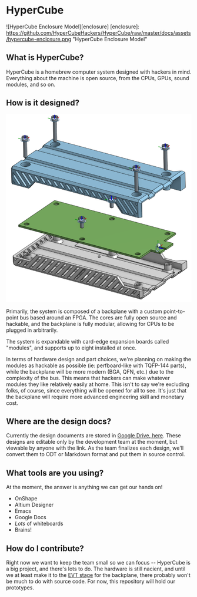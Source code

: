 # HyperCube

![HyperCube Enclosure Model][enclosure]
[enclosure]: https://github.com/HyperCubeHackers/HyperCube/raw/master/docs/assets/hypercube-enclosure.png "HyperCube Enclosure Model"

## What is HyperCube?

HyperCube is a homebrew computer system designed with hackers in mind.
Everything about the machine is open source, from the CPUs, GPUs, sound modules,
and so on.

## How is it designed?

![HyperCube Module Model][module]

Primarily, the system is composed of a backplane with a custom point-to-point
bus based around an FPGA. The cores are fully open source and hackable, and the
backplane is fully modular, allowing for CPUs to be plugged in arbitrarily.

The system is expandable with card-edge expansion boards called "modules", and
supports up to eight installed at once.

In terms of hardware design and part choices, we're planning on making the
modules as hackable as possible (ie: perfboard-like with TQFP-144 parts), while
the backplane will be more modern (BGA, QFN, etc.) due to the complexity of the
bus. This means that hackers can make whatever modules they like relatively
easily at home. This isn't to say we're excluding folks, of course, since
everything will be opened for all to see. It's just that the backplane will
require more advanced engineering skill and monetary cost.

[module]: https://github.com/HyperCubeHackers/HyperCube/raw/master/docs/assets/module.png "HyperCube Module Model, exploded view"

## Where are the design docs?

Currently the design documents are stored in [Google Drive, here][designdocs].
These designs are editable only by the development team at the moment, but
viewable by anyone with the link. As the team finalizes each design, we'll
convert them to ODT or Markdown format and put them in source control.

[designdocs]: https://drive.google.com/drive/folders/1R9QXF1T4d7qh88SowBKQIfeis_v7CTMd?usp=sharing

## What tools are you using?

At the moment, the answer is anything we can get our hands on!

  * OnShape
  * Altium Designer
  * Emacs
  * Google Docs
  * *Lots* of whiteboards
  * Brains!

## How do I contribute?

Right now we want to keep the team small so we can focus -- HyperCube is a big
project, and there's lots to do. The hardware is still nacient, and until we at
least make it to the [EVT stage][evt] for the backplane, there probably won't be
much to do with source code. For now, this repository will hold our prototypes.

[evt]: https://en.wikipedia.org/wiki/Engineering_validation_test "Engineering validation test"
